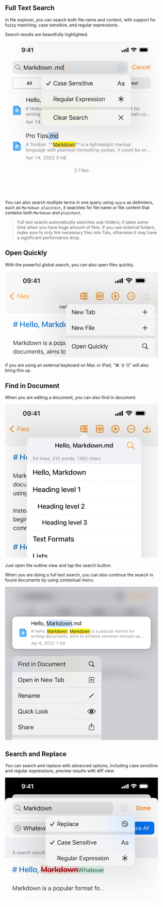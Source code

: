 ## Full Text Search

In file explorer, you can search both file name and content, with support for fuzzy matching, case sensitive, and regular expressions.

Search results are beautifully highlighted.

<img class="bordered_img" src="../editor/assets/IMG_6.png" />

You can also search multiple terms in one query using `space` as delimiters, such as `Markdown plaintext`, it searches for file name or file content that contains both `Markdown` and `plaintext`.

> Full text search automatically searches sub-folders, it takes some time when you have huge amount of files. If you use external folders, make sure to only link necessary files into Taio, otherwise it may have a significant performance drop.

## Open Quickly

With the powerful global search, you can also open files quickly.

<img class="bordered_img" src="../editor/assets/IMG_9.png" />

If you are using an external keyboard on Mac or iPad, "⌘ ⇧ O" will also bring this up.

## Find in Document

When you are editing a document, you can also find in document.

<img class="bordered_img" src="../editor/assets/IMG_7.png" />

Just open the outline view and tap the search button.

When you are doing a full text search, you can also continue the search in found documents by using contextual menu.

<img class="bordered_img" src="../editor/assets/IMG_8.png" />

## Search and Replace

You can search and replace with advanced options, including case sensitive and regular expressions, preview results with diff view.

<img class="bordered_img" src="../editor/assets/IMG_10.png" />